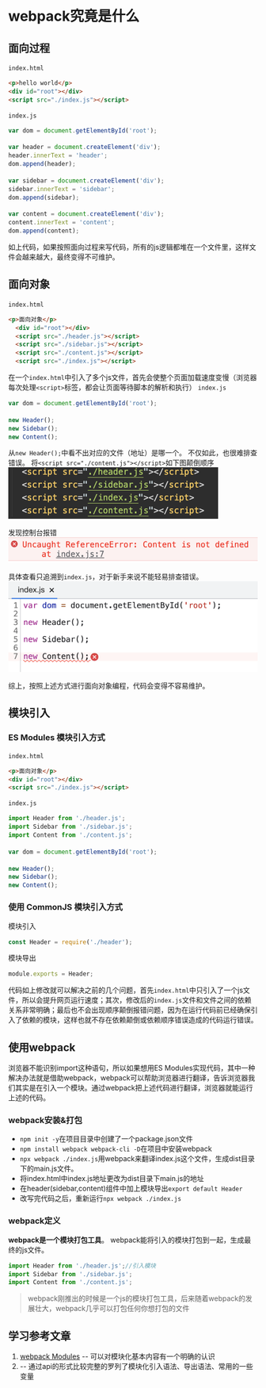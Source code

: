 # webpack究竟是什么

## 面向过程
`index.html`
```html
<p>hello world</p>
<div id="root"></div>
<script src="./index.js"></script>
```
`index.js`
```javascript
var dom = document.getElementById('root');

var header = document.createElement('div');
header.innerText = 'header';
dom.append(header);

var sidebar = document.createElement('div');
sidebar.innerText = 'sidebar';
dom.append(sidebar);

var content = document.createElement('div');
content.innerText = 'content';
dom.append(content);
```
如上代码，如果按照面向过程来写代码，所有的js逻辑都堆在一个文件里，这样文件会越来越大，最终变得不可维护。

## 面向对象
`index.html`
```html
<p>面向对象</p>
  <div id="root"></div>
  <script src="./header.js"></script>
  <script src="./sidebar.js"></script>
  <script src="./content.js"></script>
  <script src="./index.js"></script>
```
在一个`index.html`中引入了多个js文件，首先会使整个页面加载速度变慢（浏览器每次处理`<script>`标签，都会让页面等待脚本的解析和执行）
`index.js`
```javascript
var dom = document.getElementById('root');

new Header();
new Sidebar();
new Content();
```
从`new Header();`中看不出对应的文件（地址）是哪一个。
不仅如此，也很难排查错误。
将`<script src="./content.js"></script>`如下图颠倒顺序
![注释]('./../img/a.png)

发现控制台报错
![报错]('./../img/c.png)

具体查看只追溯到`index.js`，对于新手来说不能轻易排查错误。
![]('./../img/b.png)

综上，按照上述方式进行面向对象编程，代码会变得不容易维护。
## 模块引入
### ES Modules 模块引入方式
`index.html`
```html
<p>面向对象</p>
<div id="root"></div>
<script src="./index.js"></script>
```
`index.js`
```javascript
import Header from './header.js';
import Sidebar from './sidebar.js';
import Content from './content.js';

var dom = document.getElementById('root');

new Header();
new Sidebar();
new Content();
```
### 使用 CommonJS 模块引入方式
模块引入
```javascript
const Header = require('./header');
```
模块导出
```javascript
module.exports = Header;
```
代码如上修改就可以解决之前的几个问题，首先`index.html`中只引入了一个js文件，所以会提升网页运行速度；其次，修改后的`index.js`文件和文件之间的依赖关系非常明确；最后也不会出现顺序颠倒报错问题，因为在运行代码前已经确保引入了依赖的模块，这样也就不存在依赖颠倒或依赖顺序错误造成的代码运行错误。
## 使用webpack
浏览器不能识别import这种语句，所以如果想用ES Modules实现代码，其中一种解决办法就是借助webpack，webpack可以帮助浏览器进行翻译，告诉浏览器我们其实是在引入一个模块。通过webpack把上述代码进行翻译，浏览器就能运行上述的代码。
### webpack安装&打包
- `npm init -y`在项目目录中创建了一个package.json文件
- `npm install webpack webpack-cli -D`在项目中安装webpack
- `npx webpack ./index.js`用webpack来翻译index.js这个文件，生成dist目录下的main.js文件。
- 将index.html中index.js地址更改为dist目录下main.js的地址
- 在header(sidebar,content)组件中加上模块导出`export default Header`
- 改写完代码之后，重新运行`npx webpack ./index.js`

### webpack定义
**webpack是一个模块打包工具**。
webpack能将引入的模块打包到一起，生成最终的js文件。
```javascript
import Header from './header.js';//引入模块
import Sidebar from './sidebar.js';
import Content from './content.js';
```
> webpack刚推出的时候是一个js的模块打包工具，后来随着webpack的发展壮大，webpack几乎可以打包任何你想打包的文件

## 学习参考文章
1. [webpack Modules](https://v4.webpack.js.org/concepts/modules/) -- 可以对模块化基本内容有一个明确的认识
2. [](https://v4.webpack.js.org/api/module-methods/) -- 通过api的形式比较完整的罗列了模块化引入语法、导出语法、常用的一些变量